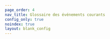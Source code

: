 ```yaml
---
page_order: 4
nav_title: Glossaire des événements courants
config_only: true
noindex: true
layout: blank_config
---
```


